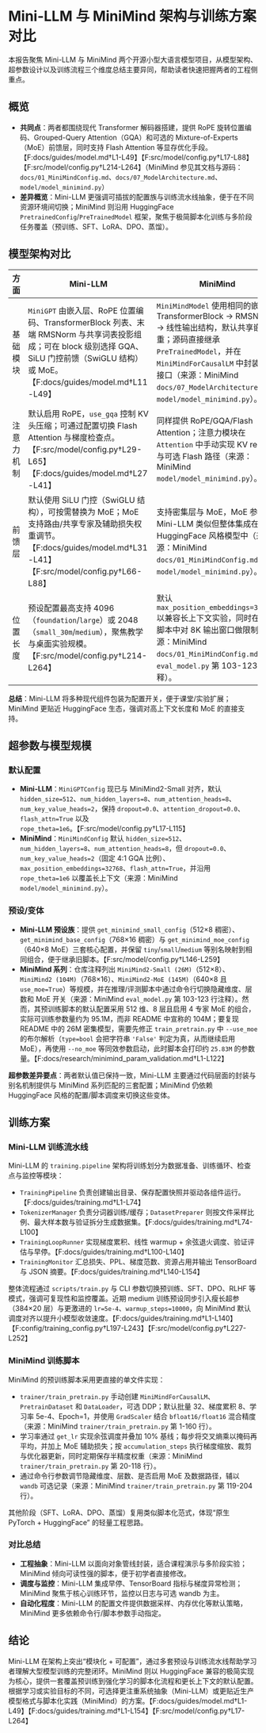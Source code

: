 # Mini-LLM 与 MiniMind 架构与训练方案对比

本报告聚焦 Mini-LLM 与 MiniMind 两个开源小型大语言模型项目，从模型架构、超参数设计以及训练流程三个维度总结主要异同，帮助读者快速把握两者的工程侧重点。

## 概览

- **共同点**：两者都围绕现代 Transformer 解码器搭建，提供 RoPE 旋转位置编码、Grouped-Query Attention（GQA）和可选的 Mixture-of-Experts（MoE）前馈层，同时支持 Flash Attention 等显存优化手段。【F:docs/guides/model.md†L1-L49】【F:src/model/config.py†L17-L88】【F:src/model/config.py†L214-L264】（MiniMind 参见其文档与源码：`docs/01_MiniMindConfig.md`、`docs/07_ModelArchitecture.md`、`model/model_minimind.py`）
- **差异概览**：Mini-LLM 更强调可插拔的配置族与训练流水线抽象，便于在不同资源环境间切换；MiniMind 则沿用 HuggingFace `PretrainedConfig`/`PreTrainedModel` 框架，聚焦于极简脚本化训练与多阶段任务覆盖（预训练、SFT、LoRA、DPO、蒸馏）。

## 模型架构对比

| 方面 | Mini-LLM | MiniMind |
| --- | --- | --- |
| 基础模块 | `MiniGPT` 由嵌入层、RoPE 位置编码、TransformerBlock 列表、末端 RMSNorm 与共享词表投影组成；可在 block 级别选择 GQA、SiLU 门控前馈（SwiGLU 结构）或 MoE。【F:docs/guides/model.md†L11-L49】 | `MiniMindModel` 使用相同的嵌入 → TransformerBlock → RMSNorm → 线性输出结构，默认共享嵌入权重；源码直接继承 `PreTrainedModel`，并在 `MiniMindForCausalLM` 中封装推理接口（来源：MiniMind `docs/07_ModelArchitecture.md`、`model/model_minimind.py`）。 |
| 注意力机制 | 默认启用 RoPE，`use_gqa` 控制 KV 头压缩；可通过配置切换 Flash Attention 与梯度检查点。【F:src/model/config.py†L29-L65】【F:docs/guides/model.md†L27-L41】 | 同样提供 RoPE/GQA/Flash Attention；注意力模块在 `Attention` 中手动实现 KV repeat 与可选 Flash 路径（来源：MiniMind `model/model_minimind.py`）。 |
| 前馈层 | 默认使用 SiLU 门控（SwiGLU 结构），可按需替换为 MoE；MoE 支持路由/共享专家及辅助损失权重调节。【F:docs/guides/model.md†L31-L41】【F:src/model/config.py†L66-L88】 | 支持密集层与 MoE，MoE 参数与 Mini-LLM 类似但整体集成在 HuggingFace 风格模型中（来源：MiniMind `docs/01_MiniMindConfig.md`、`model/model_minimind.py`）。 |
| 位置长度 | 预设配置最高支持 4096（`foundation`/`large`）或 2048（`small_30m`/`medium`），聚焦教学与桌面实验规模。【F:src/model/config.py†L214-L264】 | 默认 `max_position_embeddings=32768` 以兼容长上下文实验，同时在推理脚本中对 8K 输出窗口做限制（来源：MiniMind `docs/01_MiniMindConfig.md`、`eval_model.py` 第 103-123 行注释）。 |

**总结**：Mini-LLM 将多种现代组件包装为配置开关，便于课堂/实验扩展；MiniMind 更贴近 HuggingFace 生态，强调对高上下文长度和 MoE 的直接支持。

## 超参数与模型规模

### 默认配置

- **Mini-LLM**：`MiniGPTConfig` 现已与 MiniMind2-Small 对齐，默认 `hidden_size=512`、`num_hidden_layers=8`、`num_attention_heads=8`、`num_key_value_heads=2`，保持 `dropout=0.0`、`attention_dropout=0.0`、`flash_attn=True` 以及 `rope_theta=1e6`。【F:src/model/config.py†L17-L115】
- **MiniMind**：`MiniMindConfig` 默认 `hidden_size=512`、`num_hidden_layers=8`、`num_attention_heads=8`，但 `dropout=0.0`、`num_key_value_heads=2`（固定 4:1 GQA 比例）、`max_position_embeddings=32768`、`flash_attn=True`，并沿用 `rope_theta=1e6` 以覆盖长上下文（来源：MiniMind `model/model_minimind.py`）。

### 预设/变体

- **Mini-LLM 预设族**：提供 `get_minimind_small_config`（512×8 稠密）、`get_minimind_base_config`（768×16 稠密）与 `get_minimind_moe_config`（640×8 MoE）三套核心配置，并保留 `tiny`/`small`/`medium` 等别名映射到相同组合，便于继承旧脚本。【F:src/model/config.py†L146-L259】
- **MiniMind 系列**：仓库注释列出 `MiniMind2-Small (26M)`（512×8）、`MiniMind2 (104M)`（768×16）、`MiniMind2-MoE (145M)`（640×8 且 `use_moe=True`）等规模，并在推理/评测脚本中通过命令行切换隐藏维度、层数和 MoE 开关（来源：MiniMind `eval_model.py` 第 103-123 行注释）。然而，其预训练脚本的默认配置采用 512 维、8 层且启用 4 专家 MoE 的组合，实际可训练参数量约为 95.1M，而非 README 中宣称的 104M；要复现 README 中的 26M 密集模型，需要先修正 `train_pretrain.py` 中 `--use_moe` 的布尔解析（`type=bool` 会把字符串 `'False'` 判定为真，从而继续启用 MoE），再使用 `--no_moe` 等同效参数启动，此时脚本会打印约 `25.83M` 的参数量。【F:docs/research/minimind_param_validation.md†L1-L122】

**超参数差异要点**：两者默认值已保持一致，Mini-LLM 主要通过代码层面的封装与别名机制提供与 MiniMind 系列匹配的三套配置；MiniMind 仍依赖 HuggingFace 风格的配置/脚本调度来切换这些变体。

## 训练方案

### Mini-LLM 训练流水线

Mini-LLM 的 `training.pipeline` 架构将训练划分为数据准备、训练循环、检查点与监控等模块：

- `TrainingPipeline` 负责创建输出目录、保存配置快照并驱动各组件运行。【F:docs/guides/training.md†L1-L74】
- `TokenizerManager` 负责分词器训练/缓存；`DatasetPreparer` 则按文件采样比例、最大样本数与验证拆分生成数据集。【F:docs/guides/training.md†L74-L100】
- `TrainingLoopRunner` 实现梯度累积、线性 warmup + 余弦退火调度、验证评估与早停。【F:docs/guides/training.md†L100-L140】
- `TrainingMonitor` 汇总损失、PPL、梯度范数、资源占用并输出 TensorBoard 与 JSON 摘要。【F:docs/guides/training.md†L140-L154】

整体流程通过 `scripts/train.py` 与 CLI 参数切换预训练、SFT、DPO、RLHF 等模式，强调可复现性和监控覆盖。近期 medium 训练预设同步引入瘦长超参（384×20 层）与更激进的 `lr=5e-4`、`warmup_steps=10000`，向 MiniMind 默认调度对齐以提升小模型收敛速度。【F:docs/guides/training.md†L1-L140】【F:config/training_config.py†L197-L243】【F:src/model/config.py†L227-L252】

### MiniMind 训练脚本

MiniMind 的预训练脚本采用更直接的单文件实现：

- `trainer/train_pretrain.py` 手动创建 `MiniMindForCausalLM`、`PretrainDataset` 和 `DataLoader`，可选 DDP；默认批量 32、梯度累积 8、学习率 5e-4、Epoch=1，并使用 `GradScaler` 结合 `bfloat16/float16` 混合精度（来源：MiniMind `trainer/train_pretrain.py` 第 1-160 行）。
- 学习率通过 `get_lr` 实现余弦调度并叠加 10% 基线；每步将交叉熵乘以掩码再平均，并加上 MoE 辅助损失；按 `accumulation_steps` 执行梯度缩放、裁剪与优化器更新，同时定期保存半精度权重（来源：MiniMind `trainer/train_pretrain.py` 第 20-118 行）。
- 通过命令行参数调节隐藏维度、层数、是否启用 MoE 及数据路径，辅以 `wandb` 可选记录（来源：MiniMind `trainer/train_pretrain.py` 第 119-204 行）。

其他阶段（SFT、LoRA、DPO、蒸馏）复用类似脚本化范式，体现“原生 PyTorch + HuggingFace” 的轻量工程思路。

### 对比总结

- **工程抽象**：Mini-LLM 以面向对象管线封装，适合课程演示与多阶段实验；MiniMind 倾向可读性强的脚本，便于初学者直接修改。
- **调度与监控**：Mini-LLM 集成早停、TensorBoard 指标与梯度异常检测；MiniMind 聚焦于核心训练环节，监控以日志与可选 wandb 为主。
- **自动化程度**：Mini-LLM 的配置文件提供数据采样、内存优化等默认策略，MiniMind 更多依赖命令行/脚本参数手动指定。

## 结论

Mini-LLM 在架构上突出“模块化 + 可配置”，通过多套预设与训练流水线帮助学习者理解大型模型训练的完整闭环。MiniMind 则以 HuggingFace 兼容的极简实现为核心，提供一套覆盖预训练到强化学习的脚本化流程和更长上下文的默认配置。根据学习或实验目标的不同，可选择更注重系统抽象（Mini-LLM）或更贴近生产模型格式与脚本化实践（MiniMind）的方案。【F:docs/guides/model.md†L1-L49】【F:docs/guides/training.md†L1-L154】【F:src/model/config.py†L17-L264】
